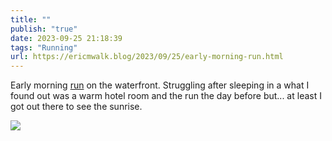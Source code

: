 ```yaml
---
title: ""
publish: "true"
date: 2023-09-25 21:18:39
tags: "Running"
url: https://ericmwalk.blog/2023/09/25/early-morning-run.html
---
```


Early morning [run](https://strava.com/activities/9916618004)  on the waterfront. Struggling after sleeping in a what I found out was a warm hotel room and the run the day before but... at least I got out there to see the sunrise.

![](https://ericmwalk.blog/uploads/2023/60f94bd7-8c1a-4489-91a3-930fcce2d893.jpg)